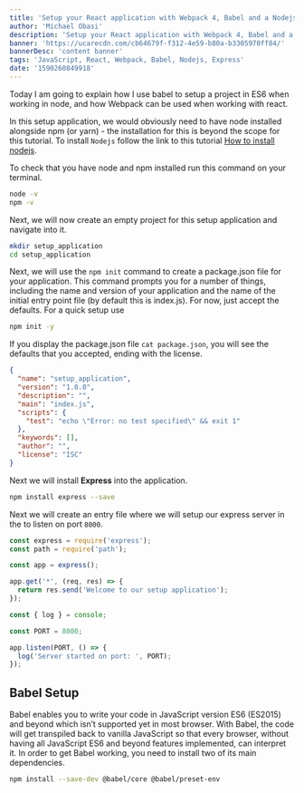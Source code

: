 ```yaml
---
title: 'Setup your React application with Webpack 4, Babel and a Nodejs server (PART 1)'
author: 'Michael Obasi'
description: 'Setup your React application with Webpack 4, Babel and a Nodejs server (PART 1)'
banner: 'https://ucarecdn.com/cb64679f-f312-4e59-b80a-b3305970ff84/'
bannerDesc: 'content banner'
tags: 'JavaScript, React, Webpack, Babel, Nodejs, Express'
date: '1590260849918'
---
```


Today I am going to explain how I use babel to setup a project in ES6 when working in node, and how Webpack can be used when working with react.

In this setup application, we would obviously need to have node installed alongside npm (or yarn) - the installation for this is beyond the scope for this tutorial. To install `Nodejs` follow the link to this tutorial [How to install nodejs](https://www.positronx.io/how-to-install-node-js-on-mac-os/).

To check that you have node and npm installed run this command on your terminal. 

```bash
node -v
npm -v
```

Next, we will now create an empty project for this setup application and navigate into it.

```bash
mkdir setup_application
cd setup_application
```

Next, we will use the `npm init` command to create a package.json file for your application. This command prompts you for a number of things, including the name and version of your application and the name of the initial entry point file (by default this is index.js). For now, just accept the defaults.
For a quick setup use

```bash
npm init -y
```
If you display the package.json file `cat package.json`, you will see the defaults that you accepted, ending with the license.

```json
{
  "name": "setup_application",
  "version": "1.0.0",
  "description": "",
  "main": "index.js",
  "scripts": {
    "test": "echo \"Error: no test specified\" && exit 1"
  },
  "keywords": [],
  "author": "",
  "license": "ISC"
}
```
Next we will install **Express** into the application.

```bash
npm install express --save
```

Next we will create an entry file where we will setup our express server in the to listen on port `8000`.

```js
const express = require('express');
const path = require('path');

const app = express();

app.get('*', (req, res) => {
  return res.send('Welcome to our setup application');
});

const { log } = console;

const PORT = 8000;

app.listen(PORT, () => {
  log('Server started on port: ', PORT);
});

```
## Babel Setup
Babel enables you to write your code in JavaScript version ES6 (ES2015) and beyond which isn’t supported yet in most browser. With Babel, the code will get transpiled back to vanilla JavaScript so that every browser, without having all JavaScript ES6 and beyond features implemented, can interpret it. In order to get Babel working, you need to install two of its main dependencies.

```bash
npm install --save-dev @babel/core @babel/preset-env
```
